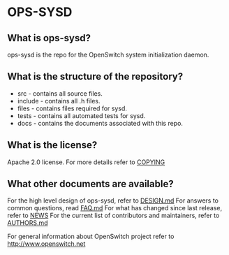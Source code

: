 ﻿OPS-SYSD
=========

What is ops-sysd?
------------------
ops-sysd is the repo for the OpenSwitch system initialization daemon.

What is the structure of the repository?
----------------------------------------
* src - contains all source files.
* include - contains all .h files.
* files - contains files required for sysd.
* tests - contains all automated tests for sysd.
* docs - contains the documents associated with this repo.

What is the license?
--------------------
Apache 2.0 license. For more details refer to [COPYING](COPYING)

What other documents are available?
-----------------------------------
For the high level design of ops-sysd, refer to [DESIGN.md](DESIGN.md)
For answers to common questions, read [FAQ.md](FAQ.md)
For what has changed since last release, refer to [NEWS](NEWS)
For the current list of contributors and maintainers, refer to [AUTHORS.md](AUTHORS.md)

For general information about OpenSwitch project refer to http://www.openswitch.net
